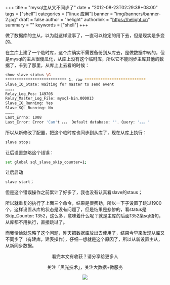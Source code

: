 +++
title = "mysql主从又不同步了"
date = "2012-08-23T02:29:38+08:00"
tags = ["shell"]
categories = ["linux 应用"]
banner = "img/banners/banner-2.jpg"
draft = false
author = "helight"
authorlink = "https://helight.cn"
summary = ""
keywords = ["shell"]
+++

做了数据库的主从，以为就这样没事了，一直可以稳定的用下去，但是现实是多变的。

在主库上建了一个临时库，这个库确实不需要备份到从库去，是做数据中转的，但是mysql的主从很傻瓜化，从库上没有这个临时库，所以它不能同步主库其他的数据了，卡到了那里，从库上上去看的时候：
<!--more -->
```sh
show slave status \G 
*************************** 1. row ***************************
Slave_IO_State: Waiting for master to send event
。。。。。
Relay_Log_Pos: 149705
Relay_Master_Log_File: mysql-bin.000013
Slave_IO_Running: Yes
Slave_SQL_Running: No
。。。。。
Last_Errno: 1008
Last_Error: Error 'Can't 。。。 Default database: ''. Query: '。。。'
```
所以从新修改了配置，把这个临时库也同步到从库了，现在从库上执行：
```sh
slave stop；
```
让后设置忽略这个错误：
```sh
set global sql_slave_skip_counter=1;
```
让后启动
```sh
slave start；
```
但是这个错误操作之前累计了好多了，我也没有认真看slave的staus；

所以就重复的执行了上面三个命令，结果是很费劲，所以一下子设置了跳过1900个，这样设置从库的状态是没有问题了，但是结果是悲惨的，看status是Skip_Counter: 1352，这么多，意味着什么呢？就是主库的后面1352条sql语句，从库都不用执行，直接跳过了。

而我恰恰就忽略了这个问题，昨天把数据库放出去使用了，结果今早来发现从库又不同步了（有建库，建表操作），仔细一想就是这个原因了，所以从新设置主从，从新同步数据。

<center>
看完本文有收获？请分享给更多人<br>

关注「黑光技术」，关注大数据+微服务<br>

![](/img/qrcode_helight_tech.jpg)
</center>
